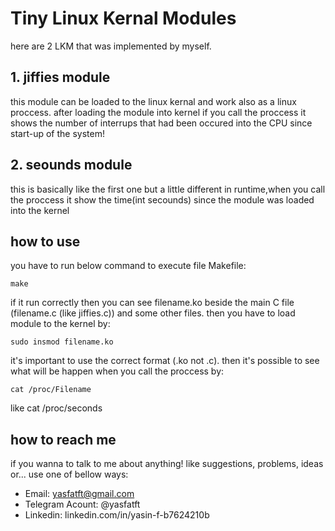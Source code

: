 # Tiny Linux Kernal Modules
here are 2 LKM that was implemented by myself. 
## 1. jiffies module 
this module can be loaded to the linux kernal and work also as a linux proccess. after loading the module into kernel if you call the proccess it shows the number of interrups that had been occured into the CPU since start-up of the system!
## 2. seounds module
this is basically like the first one but a little different in runtime,when you call the proccess it show the time(int secounds) since the module was loaded into the kernel 
## how to use 
you have to run below command to execute file Makefile:
```
make
```
if it run correctly then you can see filename.ko beside the main C file (filename.c (like jiffies.c)) and some other files. 
then you have to load module to the kernel by:
```
sudo insmod filename.ko
```
it's important to use the correct format (.ko not .c).
then it's possible to see what will be happen when you call the proccess by:
```
cat /proc/Filename  
``` 
 like cat /proc/seconds
 ## how to reach me
 if you wanna to talk to me about anything! like suggestions, problems, ideas or... use one of bellow ways:
- Email: yasfatft@gmail.com
- Telegram Acount: @yasfatft
- Linkedin: linkedin.com/in/yasin-f-b7624210b

